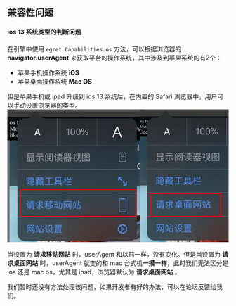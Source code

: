
## 兼容性问题

#### ios 13 系统类型的判断问题

在引擎中使用 `egret.Capabilities.os` 方法，可以根据浏览器的 **navigator.userAgent** 来获取平台的操作系统，其中涉及到苹果系统的有2个：

* 苹果手机操作系统 **iOS**
* 苹果桌面操作系统 **Mac OS**

但是苹果手机或 ipad 升级到 ios 13 系统后，在内置的 Safari 浏览器中，用户可以手动设置浏览器的类型。
![](p1.jpg)

当设置为 **请求移动网站** 时，userAgent 和以前一样，没有变化。但是当设置为 **请求桌面网站** 时，userAgent 就变的和 mac 台式机**一摸一样**，此时我们无法区分是 ios 还是 mac os。尤其是 ipad，浏览器默认为  **请求桌面网站** 。

我们暂时还没有方法处理该问题，如果开发者有好的办法，可以在论坛反馈给我们。